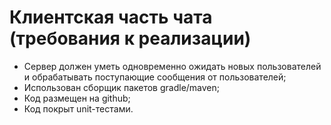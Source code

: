 # Клиентская часть чата (требования к реализации)
* Сервер должен уметь одновременно ожидать новых пользователей и обрабатывать поступающие сообщения от пользователей;
* Использован сборщик пакетов gradle/maven;
* Код размещен на github;
* Код покрыт unit-тестами.